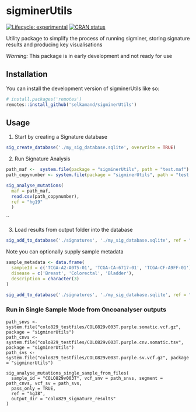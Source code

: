 
<!-- README.md is generated from README.Rmd. Please edit that file -->

# sigminerUtils

<!-- badges: start -->

[![Lifecycle:
experimental](https://img.shields.io/badge/lifecycle-experimental-orange.svg)](https://lifecycle.r-lib.org/articles/stages.html#experimental)
[![CRAN
status](https://www.r-pkg.org/badges/version/sigminerUtils)](https://CRAN.R-project.org/package=sigminerUtils)
<!-- badges: end -->

Utility package to simplify the process of running sigminer, storing
signature results and producing key visualisations

*Warning:* This package is in early development and not ready for use

## Installation

You can install the development version of sigminerUtils like so:

``` r
# install.packages('remotes')
remotes::install_github('selkamand/sigminerUtils')
```

## Usage

1.  Start by creating a Signature database

``` r
sig_create_database('./my_sig_database.sqlite', overwrite = TRUE)
```

2.  Run Signature Analysis

``` r
path_maf <-  system.file(package = "sigminerUtils", path = "test.maf") 
path_copynumber <- system.file(package = "sigminerUtils", path = "test.copynumber.csv") 

sig_analyse_mutations(
  maf = path_maf, 
  read.csv(path_copynumber),
  ref = "hg19"
  )
```

\`\`

3.  Load results from output folder into the database

``` r
sig_add_to_database('./signatures', './my_sig_database.sqlite', ref = "hg19")
```

Note you can optionally supply sample metadata

``` r
sample_metadata <- data.frame(
  sampleId = c('TCGA-A2-A0T5-01', 'TCGA-CA-6717-01', 'TCGA-CF-A9FF-01'),
  disease = c('Breast', 'Colorectal', 'Bladder'),
  description = character(3)
)

sig_add_to_database('./signatures', './my_sig_database.sqlite', ref = "hg19", metadata = sample_metadata)
```


### Run in Single Sample Mode from Oncoanalyser outputs

```
path_snvs <- system.file("colo829_testfiles/COLO829v003T.purple.somatic.vcf.gz", package = "sigminerUtils")
path_cnvs <- system.file("colo829_testfiles/COLO829v003T.purple.cnv.somatic.tsv", package = "sigminerUtils")
path_svs <-  system.file("colo829_testfiles/COLO829v003T.purple.sv.vcf.gz", package = "sigminerUtils")

sig_analyse_mutations_single_sample_from_files(
  sample_id = "COLO829v003T", vcf_snv = path_snvs, segment = path_cnvs, vcf_sv = path_svs,
  pass_only = TRUE,
  ref = "hg38",
  output_dir = "colo829_signature_results"
)
```
